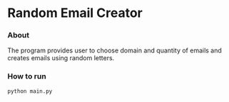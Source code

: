 # Random Email Creator
### About
The program provides user to choose domain and quantity of emails and creates emails using random letters.
### How to run
```python main.py```
